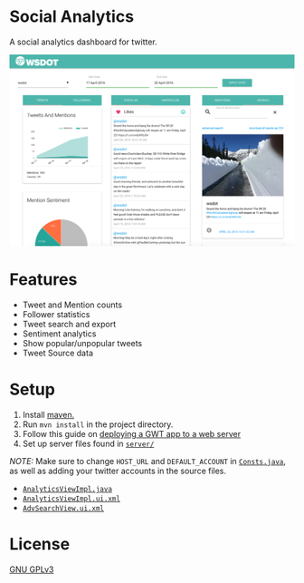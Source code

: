 Social Analytics
================

A social analytics dashboard for twitter.

![alt tag](https://github.com/WSDOT/social-analytics/blob/cb86a4bff8bfd0a0a7fd9d1038680742613c601e/images/analyticsScreenShot.png)

Features
========

* Tweet and Mention counts
* Follower statistics
* Tweet search and export
* Sentiment analytics
* Show popular/unpopular tweets
* Tweet Source data

Setup
=====

1. Install [maven.](https://maven.apache.org/)
2. Run `mvn install` in the project directory.
3. Follow this guide on [deploying a GWT app to a web server](http://www.gwtproject.org/doc/latest/DevGuideDeploying.html#DevGuideDeployingWebServer)
4. Set up server files found in [`server/`](https://github.com/WSDOT/social-analytics/tree/master/server)

*NOTE:* Make sure to change `HOST_URL` and `DEFAULT_ACCOUNT` in [`Consts.java`](src/main/java/gov/wa/wsdot/apps/analytics/util/Consts.java), as well as adding your twitter accounts in the source files.
* [`AnalyticsViewImpl.java`](/src/main/java/gov/wa/wsdot/apps/analytics/client/activities/twitter/AnalyticsViewImpl.java)
* [`AnalyticsViewImpl.ui.xml`](src/main/java/gov/wa/wsdot/apps/analytics/client/activities/twitter/AnalyticsViewImpl.ui.xml)
* [`AdvSearchView.ui.xml`](src/main/java/gov/wa/wsdot/apps/analytics/client/activities/twitter/view/search/AdvSearchView.ui.xml)

License
=======

[GNU GPLv3](http://www.gnu.org/licenses/gpl-3.0.txt)
